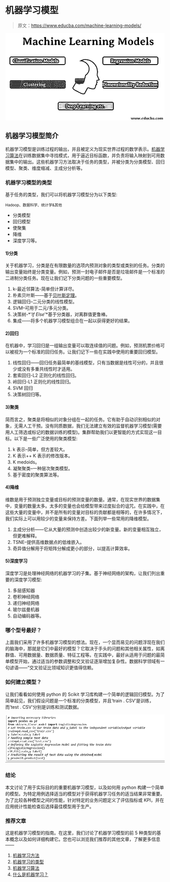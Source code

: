 # 机器学习模型

> 原文：<https://www.educba.com/machine-learning-models/>

![Machine Learning Models](img/53efb7b088f4b6e8a970891b309c8fe7.png)



## 机器学习模型简介

机器学习模型是训练过程的输出，并且被定义为现实世界过程的数学表示。[机器学习算法](https://www.educba.com/machine-learning-algorithms/)在训练数据集中寻找模式，用于逼近目标函数，并负责将输入映射到可用数据集中的输出。这些机器学习方法取决于任务的类型，并被分类为分类模型、回归模型、聚类、维度缩减、主成分分析等。

### 机器学习模型的类型

基于任务的类型，我们可以将机器学习模型分为以下类型:

<small>Hadoop、数据科学、统计学&其他</small>

*   分类模型
*   回归模型
*   使聚集
*   降维
*   深度学习等。

#### 1)分类

关于机器学习，分类是在有限数量的选项内预测对象的类型或类别的任务。分类的输出变量始终是分类变量。例如，预测一封电子邮件是否是垃圾邮件是一个标准的二进制分类任务。现在让我们记下分类问题的一些重要模型。

1.  k-最近邻算法-简单但计算详尽。
2.  朴素贝叶斯——基于[贝叶斯定理](https://www.educba.com/bayes-theorem/)。
3.  逻辑回归–二元分类的线性模型。
4.  SVM–可用于二元/多元分类。
5.  决策树-*'*If Else*'*基于分类器，对离群值更鲁棒。
6.  集成——将多个机器学习模型组合在一起以获得更好的结果。

#### 2)回归

在机器中，学习回归是一组输出变量可以取连续值的问题。例如，预测机票价格可以被视为一个标准的回归任务。让我们记下一些在实践中使用的重要回归模型。

1.  线性回归——回归任务最简单的基线模型，只有当数据是线性可分的，并且很少或没有多重共线性时才适用。
2.  套索回归-L2 正则化的线性回归。
3.  岭回归-L1 正则化的线性回归。
4.  SVM 回归
5.  决策树回归等。

#### 3)聚类

简而言之，聚类是将相似的对象分组在一起的任务。它有助于自动识别相似的对象，无需人工干预。没有同质数据，我们无法建立有效的监督机器学习模型(需要用人工筛选或标记的数据训练的模型)。集群帮助我们以更智能的方式实现这一目标。以下是一些广泛使用的聚类模型:

1.  k 表示–简单，但方差较大。
2.  K 表示++ K 表示的修改版本。
3.  K medoids。
4.  凝聚聚类–一种层次聚类模型。
5.  基于密度的聚类算法等。

#### 4)降维

维数是用于预测独立变量或目标的预测变量的数量。通常，在现实世界的数据集中，变量的数量太多。太多的变量也会给模型带来过度拟合的诅咒。在实践中，在这些大量的变量中，并不是所有的变量对目标的贡献都是相等的，在许多情况下，我们实际上可以用较少的变量来保持方差。下面列举一些常用的降维模型。

1.  主成分分析——它从大量的预测中创造出较少的新变量。新的变量相互独立，但更难解释。
2.  TSNE–提供高维数据点的低维嵌入。
3.  奇异值分解用于将矩阵分解成更小的部分，以提高计算效率。

#### 5)深度学习

深度学习是处理神经网络的机器学习的子集。基于神经网络的架构，让我们列出重要的深度学习模型:

1.  多层感知器
2.  卷积神经网络
3.  递归神经网络
4.  玻尔兹曼机器
5.  自动编码器等。

### 哪个型号最好？

上面我们采用了许多机器学习模型的想法。现在，一个显而易见的问题浮现在我们的脑海中，那就是它们中最好的模型？它取决于手头的问题和其他相关属性，如离群值、可用数据量、数据质量、特征工程等。在实践中，最好从适用于问题的最简单模型开始，通过适当的参数调整和交叉验证逐渐增加复杂性。数据科学领域有一句谚语——“交叉验证比领域知识更值得信赖。

### 如何建立模型？

让我们看看如何使用 python 的 Scikit 学习库构建一个简单的逻辑回归模型。为了简单起见，我们假设问题是一个标准的分类模型，并且‘train . CSV’是训练，而‘test . CSV’分别是训练和测试数据。

![Scikit Learn Library](img/2c7a498807c2b4cae75460acf9bb6f0d.png)



### 结论

本文讨论了用于实际目的的重要机器学习模型，以及如何用 python 构建一个简单的模型。为特定用例选择适当的模型对于获得机器学习任务的适当结果非常重要。为了比较各种模型之间的性能，针对特定的业务问题定义了评估指标或 KPI，并在应用统计性能检查后选择最佳模型用于生产。

### 推荐文章

这是机器学习模型的指南。在这里，我们讨论了机器学习模型的前 5 种类型的基本概念以及如何详细构建它。您也可以浏览我们推荐的其他文章，了解更多信息——

1.  [机器学习方法](https://www.educba.com/machine-learning-methods/)
2.  [机器学习的类型](https://www.educba.com/types-of-machine-learning/)
3.  [机器学习算法](https://www.educba.com/machine-learning-algorithms/)
4.  [什么是机器学习？](https://www.educba.com/what-is-machine-learning/)





